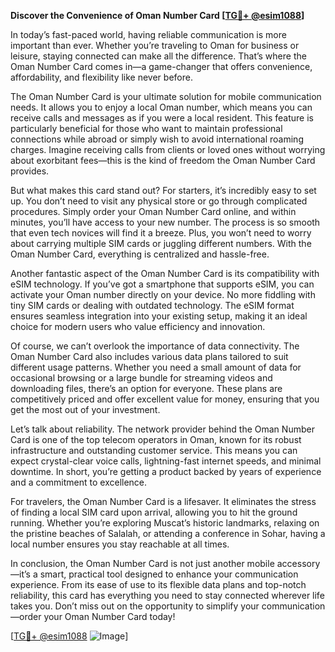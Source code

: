 **Discover the Convenience of Oman Number Card [[TG💪+ @esim1088](https://t.me/s/esim1088)]**

In today’s fast-paced world, having reliable communication is more important than ever. Whether you’re traveling to Oman for business or leisure, staying connected can make all the difference. That’s where the Oman Number Card comes in—a game-changer that offers convenience, affordability, and flexibility like never before.

The Oman Number Card is your ultimate solution for mobile communication needs. It allows you to enjoy a local Oman number, which means you can receive calls and messages as if you were a local resident. This feature is particularly beneficial for those who want to maintain professional connections while abroad or simply wish to avoid international roaming charges. Imagine receiving calls from clients or loved ones without worrying about exorbitant fees—this is the kind of freedom the Oman Number Card provides.

But what makes this card stand out? For starters, it’s incredibly easy to set up. You don’t need to visit any physical store or go through complicated procedures. Simply order your Oman Number Card online, and within minutes, you’ll have access to your new number. The process is so smooth that even tech novices will find it a breeze. Plus, you won’t need to worry about carrying multiple SIM cards or juggling different numbers. With the Oman Number Card, everything is centralized and hassle-free.

Another fantastic aspect of the Oman Number Card is its compatibility with eSIM technology. If you’ve got a smartphone that supports eSIM, you can activate your Oman number directly on your device. No more fiddling with tiny SIM cards or dealing with outdated technology. The eSIM format ensures seamless integration into your existing setup, making it an ideal choice for modern users who value efficiency and innovation.

Of course, we can’t overlook the importance of data connectivity. The Oman Number Card also includes various data plans tailored to suit different usage patterns. Whether you need a small amount of data for occasional browsing or a large bundle for streaming videos and downloading files, there’s an option for everyone. These plans are competitively priced and offer excellent value for money, ensuring that you get the most out of your investment.

Let’s talk about reliability. The network provider behind the Oman Number Card is one of the top telecom operators in Oman, known for its robust infrastructure and outstanding customer service. This means you can expect crystal-clear voice calls, lightning-fast internet speeds, and minimal downtime. In short, you’re getting a product backed by years of experience and a commitment to excellence.

For travelers, the Oman Number Card is a lifesaver. It eliminates the stress of finding a local SIM card upon arrival, allowing you to hit the ground running. Whether you’re exploring Muscat’s historic landmarks, relaxing on the pristine beaches of Salalah, or attending a conference in Sohar, having a local number ensures you stay reachable at all times.

In conclusion, the Oman Number Card is not just another mobile accessory—it’s a smart, practical tool designed to enhance your communication experience. From its ease of use to its flexible data plans and top-notch reliability, this card has everything you need to stay connected wherever life takes you. Don’t miss out on the opportunity to simplify your communication—order your Oman Number Card today!

[[TG💪+ @esim1088](https://t.me/s/esim1088) ![Image](https://i.postimg.cc/Y0z9fWf4/image.png)]